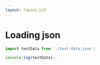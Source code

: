 ```yaml
---
layout: layout.njk
---
```


# Loading json

```js script
import testData from './test-data.json';

console.log(testData);
```
